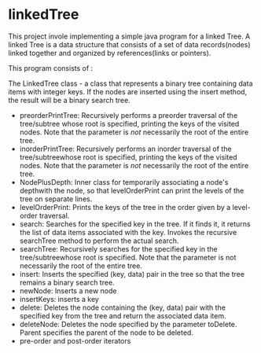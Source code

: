 # linkedTree

This project invole implementing a simple java program for a linked Tree. A linked Tree is a data structure that consists of a set of data records(nodes) linked together and organized by references(links or pointers).

This program consists of :

The LinkedTree class - a class that represents a binary tree containing data items with integer keys. If the nodes are inserted using the insert method, the result will be a binary search tree.

- preorderPrintTree: Recursively performs a preorder traversal of the tree/subtree whose root is specified, printing the keys of the visited nodes. Note that the parameter is *not* necessarily the root of the entire tree. 
- inorderPrintTree: Recursively performs an inorder traversal of the tree/subtreewhose root is specified, printing the keys of the visited nodes. Note that the parameter is *not* necessarily the root of the entire tree. 
- NodePlusDepth: Inner class for temporarily associating a node's depthwith the node, so that levelOrderPrint can print the levels of the tree on separate lines.
- levelOrderPrint: Prints the keys of the tree in the order given by a level-order traversal.
- search: Searches for the specified key in the tree. If it finds it, it returns the list of data items associated with the key. Invokes the recursive searchTree method to perform the actual search.
- searchTree: Recursively searches for the specified key in the tree/subtreewhose root is specified. Note that the parameter is not necessarily the root of the entire tree.
- insert: Inserts the specified (key, data) pair in the tree so that the tree remains a binary search tree.
- newNode: Inserts a new node
- insertKeys: inserts a key
- delete: Deletes the node containing the (key, data) pair with the specified key from the tree and return the associated data item.
- deleteNode: Deletes the node specified by the parameter toDelete.  Parent specifies the parent of the node to be deleted. 
- pre-order and post-order iterators 
